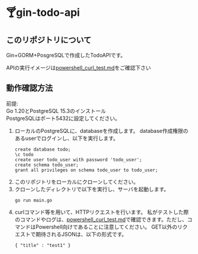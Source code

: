 # 🍸gin-todo-api

## このリポジトリについて
Gin+GORM+PosgreSQLで作成したTodoAPIです。

APIの実行イメージは[powershell_curl_test.md](powershell_curl_test.md)をご確認下さい

## 動作確認方法
前提:<br>
Go 1.20とPostgreSQL 15.3のインストール<br>
PostgreSQLはポート5432に設定してください。<br>
1. ローカルのPostgreSQLに、databaseを作成します。
   database作成権限のあるuserでログインし、以下を実行します。
   ```
   create database todo;
   \c todo
   create user todo_user with password 'todo_user';
   create schema todo_user;
   grant all privileges on schema todo_user to todo_user;
   ```
1. このリポジトリをローカルにクローンしてください。
1. クローンしたディレクトリで以下を実行し、サーバを起動します。
   ```
   go run main.go
   ```
1. curlコマンド等を用いて、HTTPリクエストを行います。
   私がテストした際のコマンドやログは、[powershell_curl_test.md](powershell_curl_test.md)で確認できます。ただし、コマンドはPowershell向けであることに注意してください。
   GET以外のリクエストで期待されるJSONは、以下の形式です。
   ```
   { "title" : "test1" }
   ```
